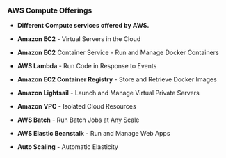 ### AWS Compute Offerings
+ **Different Compute services offered by AWS.**

+ **Amazon EC2** - Virtual Servers in the Cloud
+ **Amazon EC2** Container Service - Run and Manage Docker Containers
+ **AWS Lambda** - Run Code in Response to Events
+ **Amazon EC2 Container Registry** - Store and Retrieve Docker Images
+ **Amazon Lightsail** - Launch and Manage Virtual Private Servers
+ **Amazon VPC** - Isolated Cloud Resources
+ **AWS Batch** - Run Batch Jobs at Any Scale
+ **AWS Elastic Beanstalk** - Run and Manage Web Apps
+ **Auto Scaling** - Automatic Elasticity
